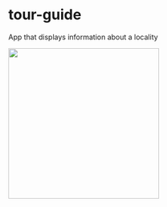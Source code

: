 # tour-guide
App that displays information about a locality

<img src="img/screenshot.png" width="300">

